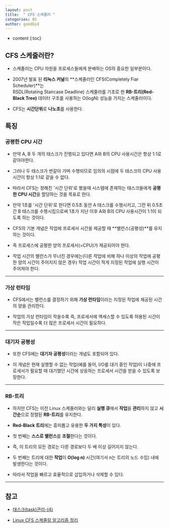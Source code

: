 ```yaml
---
layout: post
title:  " CFS 스케줄러 "
categories: OS
author: goodGid
---
```

* content
{:toc}

## CFS 스케줄러란? 

* 스케줄러는 CPU 자원을 프로세스들에게 분배하는 OS의 중요한 일부분이다.

* 2007년 발표 된 **리눅스 커널**의 **스케줄러인 CFS(Completely Fiar Scheduler)**는 <br> RSDL(Rotating Staircase Deadline) 스케줄러를 기초로 한 **RB-트리(Red-Black Tree)** 데이터 구조를 사용하는 O(logN) 성능을 가지는 스케줄러이다.

* CFS는 **시간단위**로 **나노초**를 사용한다.









## 특징

### 공평한 CPU 시간

* 만약 A, B 두 개의 태스크가 진행되고 있다면 A와 B의 CPU 사용시간은 항상 1:1로 같아야한다.

* 그러나 두 태스크가 번갈아 가며 수행되므로 임의의 시점에 두 태스크의 CPU 사용 시간이 항상 1:1로 같을 수 없다.

* 따라서 CFS는 정해진 '시간 단위'로 봤을때 시스템에 존재하는 태스크들에게 **공평한 CPU 시간**을 할당하는 것을 목표로 한다.
 
* 만약 1초를 '시간 단위'로 한다면 0.5초 동안 A 태스크를 수행시키고, 그런 뒤 0.5초간 B 태스크를 수행시킴으로써 1초가 지난 이후 A와 B의 CPU 사용시간이 1:1이 되도록 하는 것이다.

* CFS의 기본 개념은 작업에 프로세서 시간을 제공할 때 **밸런스(공평성)**를 유지하는 것이다. 

* 즉 프로세스에 공평한 양의 프로세서(=CPU)가 제공되어야 한다. 

* 작업 시간의 밸런스가 무너진 경우에는(다른 작업에 비해 하나 이상의 작업에 공평한 양의 시간이 주어지지 않은 경우) 작업 시간이 적게 지정된 작업에 실행 시간이 주어져야 한다.


---

### 가상 런타임

* CFS에서는 밸런스를 결정하기 위해 **가상 런타임**이라는 지정된 작업에 제공된 시간의 양을 관리한다. 

* 작업의 가상 런타임이 작을수록 즉, 프로세서에 액세스할 수 있도록 허용된 시간이 작은 작업일수록 더 많은 프로세서 시간이 필요하다. 

---

### 대기자 공평성

* 또한 CFS에는 **대기자 공평성**이라는 개념도 포함되어 있다. 

* 이 개념은 현재 실행할 수 없는 작업(예를 들어, I/O를 대기 중인 작업)이 나중에 프로세서가 필요할 때 대기했던 시간에 상응하는 프로세서 시간을 받을 수 있도록 보장한다.


---

### RB-트리

* 하지만 CFS는 이전 Linux 스케줄러와는 달리 **실행 큐**에서 **작업**을 **관리**하지 않고 **시간순**으로 정렬된 **RB-트리**를 유지한다. 

* **Red-Black 트리**에는 흥미롭고 유용한 **두 가지 특성**이 있다. 

* 첫 번째는 **스스로 밸런스**를 **조절**한다는 것이다. 

* 즉, 이 트리의 모든 경로는 다른 경로보다 두 배 이상 길어지지 않는다. 

* 두 번째는 트리에 대한 **작업**이 **O(log n)** 시간(여기서 n는 트리의 노드 수임) 내에 발생한다는 것이다. 

* 따라서 작업을 빠르고 효율적으로 삽입하거나 삭제할 수 있다.





---

## 참고

* [태스크(task)관리-(4)](http://neohtux.tistory.com/7)

* [Linux CFS 스케줄링 알고리즘 정리](http://cesl.tistory.com/entry/Linux-CFS-%EC%8A%A4%EC%BC%80%EC%A4%84%EB%A7%81-%EC%95%8C%EA%B3%A0%EB%A6%AC%EC%A6%98-%EC%A0%95%EB%A6%AC)

